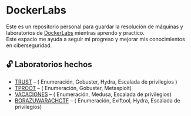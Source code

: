 # DockerLabs

Este es un repositorio personal para guardar la resolución de máquinas y laboratorios de [DockerLabs](https://dockerlabs.es/) mientras aprendo y practico.  
Este espacio me ayuda a seguir mi progreso y mejorar mis conocimientos en ciberseguridad.

## 🔓 Laboratorios hechos

- [TRUST](/MAQUINA_TRUST.pdf) – ( Enumeración, Gobuster, Hydra, Escalada de privilegios )
- [TPROOT](/MAQUINA_TPROOT.pdf) – ( Enumeración, Gobuster, Metasploit)
- [VACACIONES](/MAQUINA_VACACIONES.pdf) – ( Enumeración, Medusa, Escalada de privilegios)
- [BORAZUWARACHCTF](/MAQUINA_BORAZUWARACHCTF.pdf) – ( Enumeración, Exiftool, Hydra, Escalada de privilegios) 

